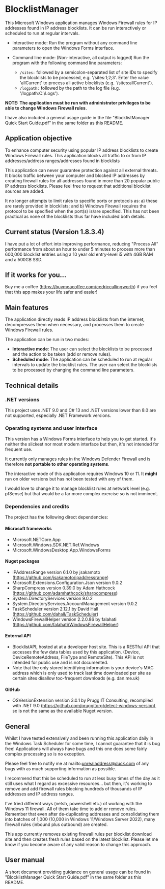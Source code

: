 # BlocklistManager

This Microsoft Windows application manages Windows Firewall rules for IP addresses found in IP address blocklists. It can be run interactively or scheduled to run at regular intervals. 

- Interactive mode: Run the program without any command line parameters to open the Windows Forms interface.

- Command line mode: (Non-interactive, all output is logged) Run the program with the following command line parameters:
  - `/sites:` followed by a semicolon-separated list of site IDs to specify the blocklists to be processed, e.g. '/sites:1;2;3'. Enter the value 'allCurrent' to process all active blocklists (e.g. '/sites:allCurrent').
  - `/logpath:` followed by the path to the log file (e.g. '/logpath:C:\Logs').

**NOTE: The application must be run with administrator privileges to be able to change Windows Firewall rules.**

I have also included a general usage guide in the file "BlocklistManager Quick Start Guide.pdf" in the same folder as this README.

## Application objective

To enhance computer security using popular IP address blocklists to create Windows Firewall rules. This application blocks all traffic to or from IP addresses/address ranges/addresses found in blocklists

This application can never guarantee protection against all external threats. It blocks traffic between your computer and blocked IP addresses by creating firewall rules for all addresses found in more 
than 20 popular public IP address blocklists. Please feel free to request that additional blocklist sources are added.

It no longer attempts to limit rules to specific ports or protocols as:
	a) these are rarely provided in blocklists; and 
	b) Windows Firewall requires the protocol to be specified when the port(s) is/are specified. This has not been practical as none of the blocklists thus far have included both details.

## Current status (Version 1.8.3.4)

I have put a lot of effort into improving performance, reducing "Process All" performance from about an hour to under 5 minutes to process more than 600,000 blocklist entries using a 10 year old entry-level i5 
with 4GB RAM and a 500GB SSD.

## If it works for you...

Buy me a coffee (https://buymeacoffee.com/cedriccullingworth) if you feel that this app makes your life safer and easier!

## Main features

The application directly reads IP address blocklists from the internet, decompresses them when necessary, and processes them to create Windows Firewall rules.

The application can be run in two modes:
- **Interactive mode**: The user can select the blocklists to be processed and the action to be taken (add or remove rules).
- **Scheduled mode**: The application can be scheduled to run at regular intervals to update the blocklist rules. The user can select the blocklists to be processed by changing the command line parameters.

## Technical details

### .NET versions

This project uses .NET 9.0 and C# 13 and .NET versions lower than 8.0 are not supported, especially .NET Framework versions.

### Operating systems and user interface

This version has a Windows Forms interface to help you to get started. It's neither the slickest nor most modern interface but then, it's not intended for frequent use.

It currently only manages rules in the Windows Defender Firewall and is therefore **not portable to other operating systems**. 

The interactive mode of this application requires Windows 10 or 11. It **might** run on older versions but has not been tested with any of them.

I would love to change it to manage blocklist rules at network level (e.g. pfSense) but that would be a far more complex exercise so is not imminent.

### Dependencies and credits

The project has the following direct dependencies:

#### Microsoft frameworks
- Microsoft.NETCore.App
- Microsoft.Windows.SDK.NET.Ref.Windows
- Microsoft.WindowsDesktop.App.WindowsForms

#### Nuget packages
- IPAddressRange version 6.1.0 by jsakamoto (https://github.com/jsakamoto/ipaddressrange)
- Microsoft.Extensions.Configuration.Json version 9.0.2
- SharpCompress version 0.39.0 by Adam Hathcock (https://github.com/adamhathcock/sharpcompress)
- System.DirectoryServices version 9.0.2
- System.DirectoryServices.AccountManagement version 9.0.2
- TaskScheduler version 2.12.1 by David Hall (https://github.com/dahall/TaskScheduler)
- WindowsFirewallHelper version 2.2.0.86 by falahati (https://github.com/falahati/WindowsFirewallHelper)

#### External API
- BlocklistAPI, hosted at at a developer host site. This is a RESTful API that accesses the few data tables used by this application. (Device, DeviceRemoteAddress, FileType and RemoteSite). 
  This API is not intended for public use and is not documented. 
- Note that the only stored identifying information is your device's MAC address which is only used to track last time downloaded per site as certain sites disallow too-frequent downloads (e.g. dan.me.uk)

#### GitHub
- OSVersionExtension version 3.0.1 by Prugg IT Consulting, recompiled with .NET 9.0 (https://github.com/pruggitorg/detect-windows-version), so is not the same as the available Nuget version.

## General

Whilst I have tested extensively and been running this application daily in the Windows Task Scheduler for some time, I cannot guarantee that it is bug free! 
Applications will always have bugs and this one does some fairly complex processing so is no exception.

Please feel free to notify me at mailto:unrealaddress@duck.com of any bugs with as much supporting information as possible.

I recommend that this be scheduled to run at less busy times of the day as it still uses what I regard as excessive resources... but then, it's working to remove and add firewall rules blocking 
hundreds of thousands of IP addresses and IP address ranges.

I've tried different ways (netsh, powershell etc.) of working with the Windows 11 firewall. All of them take time to add or remove rules. Remember that even after de-duplicating addresses and consolidating them 
into batches of 1,000 (10,000 in Windows 11/Windows Server 2022), many firewall rules (inbound plus outbound) are created.

This app currently removes existing firewall rules per blocklist download site and then creates fresh rules based on the latest blocklist. Please let me know if you become aware of any valid reason to 
change this approach.

## User manual

A short document providing guidance on general usage can be found in "BlocklistManager Quick Start Guide.pdf" in the same folder as this README.

